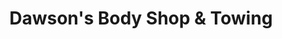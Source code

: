 ---
title: "Dawson's Body Shop & Towing"
url: /watervliet/dawsons-body-shop-und-towing/
shop: Autowerkstatt
---